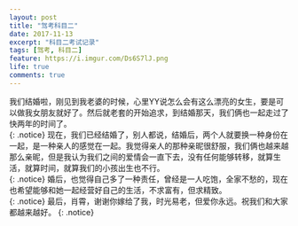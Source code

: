 ```yaml
---
layout: post
title: "驾考科目二"
date: 2017-11-13
excerpt: "科目二考试记录"
tags: [驾考, 科目二]
feature: https://i.imgur.com/Ds6S7lJ.png
life: true
comments: true
---
```


我们结婚啦，刚见到我老婆的时候，心里YY说怎么会有这么漂亮的女生，要是可以做我女朋友就好了。然后就老套的开始追求，到结婚那天，我们俩也一起走过了快两年的时间了。<br/>
{: .notice}
现在，我们已经结婚了，别人都说，结婚后，两个人就要换一种身份在一起，是一种亲人的感觉在一起。我觉得亲人的那种亲昵很舒服，我们俩也越来越那么亲昵，但是我认为我们之间的爱情会一直下去，没有任何能够转移，就算生活，就算时间，就算我们的小孩出生也不行。<br/>
{: .notice}
婚后，也觉得自己多了一种责任，曾经是一人吃饱，全家不愁的，现在也希望能够和她一起经营好自己的生活，不求富有，但求精致。<br/>
{: .notice}
最后，肖霄，谢谢你嫁给了我，时光易老，但爱你永远。祝我们和大家都越来越好。
{: .notice}

